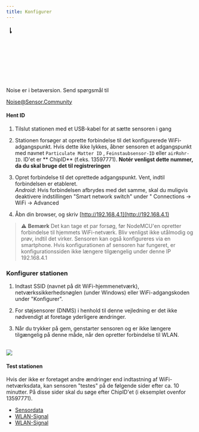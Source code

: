 ```yaml
---
title: Konfigurer
---
```


  <div class="max-w-screen-xl mx-auto pb-5">
      <div class="p-2 rounded-lg bg-indigo-100 shadow-lg sm:p-3">
      <div class="flex items-center">
            <span class="p-2 rounded-lg bg-indigo-500">
              <svg class="h-8 w-8 text-white" fill="none" viewBox="0 0 0 24 24" stroke="currentColor">
                <path stroke-linecap="round" stroke-linejoin="round" stroke-width="2" d="M11 5.882V19.24a1.76 1.76 1.76 0 01-3.417.592l-2.147-6.15M18 13a3 3 0 100-6M5. 436 13.683A4.001 4.001 4.001 0 017 6h1.832c4.1 0 7.625-1.234 9.168-3v14c-1.543-1.766-5.067-3-9.168-3H7a3.988 3.988 0 01-1.564-.317z" >
              </svg>
            </span>
        <div class="flex flex-wrap">
          <div class="flex-wrap flex">
            <p class="pt-1 text-indigo-700 font-medium">
                Noise er i betaversion. Send spørgsmål til</p>
          <a href="mailto:Noise@Sensor.Community" class="ml-1 font-medium understregning text-white hover:text-yellow-600">
                  Noise@Sensor.Community</a>
          </div>
           </div>
      </div>
    </div>
  </div>


#### Hent ID

1. Tilslut stationen med et USB-kabel for at sætte sensoren i gang

2. Stationen forsøger at oprette forbindelse til det konfigurerede WiFi-adgangspunkt. Hvis dette ikke lykkes, åbner
   sensoren et adgangspunkt med navnet `Particulate Matter ID` , `Feinstaubsensor-ID` eller `airRohr-ID`. ID'et er **
   ChipID** (f.eks. 13597771). **Notér venligst dette nummer, da du skal bruge det til registreringen**

3. Opret forbindelse til det oprettede adgangspunkt. Vent, indtil forbindelsen er etableret.<br>*Android*: Hvis
   forbindelsen afbrydes med det samme, skal du muligvis deaktivere indstillingen "Smart network switch" under "
   Connections -> WiFi -> Advanced

4. Åbn din browser, og skriv [http://192.168.4.1](http://192.168.4.1)

> ⚠️ **Bemærk** Det kan tage et par forsøg, før NodeMCU'en opretter forbindelse til hjemmets WiFi-netværk. Bliv venligst ikke utålmodig og prøv, indtil det virker. Sensoren kan også konfigureres via en smartphone. Hvis konfigurationen af sensoren har fungeret, er konfigurationssiden ikke længere tilgængelig under denne IP 192.168.4.1

### Konfigurer stationen

1. Indtast SSID (navnet på dit WiFi-hjemmenetværk), netværkssikkerhedsnøglen (under Windows) eller WiFi-adgangskoden
   under "Konfigurer".

2. For støjsensorer (DNMS) i henhold til denne vejledning er det ikke nødvendigt at foretage yderligere ændringer.

3. Når du trykker på gem, genstarter sensoren og er ikke længere tilgængelig på denne måde, når den opretter forbindelse
   til WLAN.

<br>

<img src="..docsairrohr_config_initial.jpg" loading="lazy">
<br>

#### Test stationen

Hvis der ikke er foretaget andre ændringer end indtastning af WiFi-netværksdata, kan sensoren "testes" på de følgende
sider efter ca. 10 minutter. På disse sider skal du søge efter ChipID'et (i eksemplet ovenfor 13597771).

* [Sensordata](www.madavi.de/sensor/graph.php)
* [WLAN-Signal](www.madavi.de/sensor/signal.php)
* [WLAN-Signal](www.madavi.de/sensor/signal.php)



